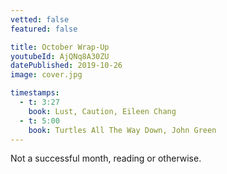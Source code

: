 ```yaml
---
vetted: false
featured: false

title: October Wrap-Up
youtubeId: AjQNq8A30ZU
datePublished: 2019-10-26
image: cover.jpg

timestamps:
  - t: 3:27
    book: Lust, Caution, Eileen Chang
  - t: 5:00
    book: Turtles All The Way Down, John Green
---
```


Not a successful month, reading or otherwise.
